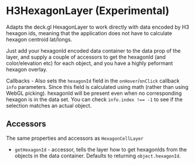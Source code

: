 # H3HexagonLayer (Experimental)

Adapts the deck.gl HexagonLayer to work directly with data encoded by H3 hexagon ids, meaning that the application does not have to calculate hexagon centroid lat/longs.

Just add your hexagonId encoded data container to the data prop of the layer, and supply a couple of accessors to get the hexagonId (and color/elevation etc) for each object, and you have a highly peformant hexagon overlay.

Callbacks - Also sets the `hexagonId` field in the `onHover`/`onClick` callback `info` parameters. Since this field is calculated using math (rather than using WebGL picking). hexagonId will be present even when no corresponding hexagon is in the data set. You can check `info.index !== -1` to see if the selection matches an actual object.

## Accessors

The same properties and accessors as `HexagonCellLayer`

* `getHexagonId` - accessor, tells the layer how to get hexagonIds from the objects in the data container. Defaults to returning `object.hexagonId`.
